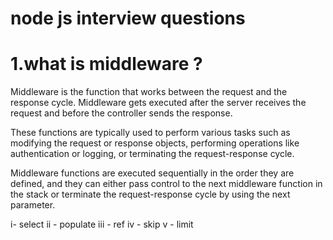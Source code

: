 # node js interview questions

# 1.what is middleware ?

Middleware is the function that works between the request and the response cycle. Middleware gets executed after the server receives the request and before the controller sends the response.

These functions are typically used to perform various tasks such as modifying the request or response objects, performing operations like authentication or logging, or terminating the request-response cycle.

Middleware functions are executed sequentially in the order they are defined, and they can either pass control to the next middleware function in the stack or terminate the request-response cycle by using the next parameter.

i- select
ii - populate
iii - ref
iv - skip
v - limit
